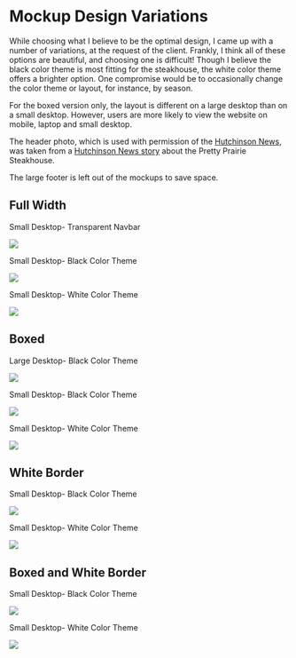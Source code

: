 # Mockup Design Variations

While choosing what I believe to be the optimal design, I came up with a number of variations, at the request of the client. Frankly, I think all of these options are beautiful, and choosing one is difficult! Though I believe the black color theme is most fitting for the steakhouse, the white color theme offers a brighter option. One compromise would be to occasionally change the color theme or layout, for instance, by season.<br>

For the boxed version only, the layout is different on a large desktop than on a small desktop. However, users are more likely to view the website on mobile, laptop and small desktop.<br>

The header photo, which is used with permission of the [Hutchinson News](http://www.hutchnews.com), was taken from a [Hutchinson News story](http://www.hutchnews.com/projects/progress/progress-a-small-town-s-prairie-survival-rodeo-just-part/article_3d11eaba-435c-5be2-8716-47b73a5e7558.html) about the Pretty Prairie Steakhouse. 

The large footer is left out of the mockups to save space.

## Full Width

Small Desktop- Transparent Navbar

![](images/mockup-variations/laptop-no-navbar.jpg)

Small Desktop- Black Color Theme

![](images/mockup-variations/small-desktop-black-theme-full-width.jpg)

Small Desktop- White Color Theme

![](images/mockup-variations/small-desktop-white-theme-full-width.jpg)

## Boxed

Large Desktop- Black Color Theme

![](images/mockup-variations/large-desktop-black-theme-boxed.jpg)

Small Desktop- Black Color Theme

![](images/mockup-variations/small-desktop-black-theme-boxed.jpg)

Small Desktop- White Color Theme

![](images/mockup-variations/small-desktop-white-theme-boxed.jpg)

## White Border

Small Desktop- Black Color Theme

![](images/mockup-variations/small-desktop-black-theme-white-border.jpg)

Small Desktop- White Color Theme

![](images/mockup-variations/small-desktop-white-theme-white-border.jpg)

## Boxed and White Border

Small Desktop- Black Color Theme

![](images/mockup-variations/small-desktop-black-theme-boxed-and-white-border.jpg)

Small Desktop- White Color Theme

![](images/mockup-variations/small-desktop-white-theme-boxed-and-white-border.jpg)
